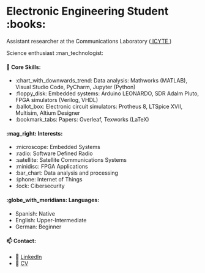 <h1> Electronic Engineering Student  :books: </h1>

<p>  Assistant researcher at the Communications Laboratory (<a href='https://icyte.conicet.gov.ar/'> ICYTE </a>)</p>
<p>  Science enthusiast :man_technologist:</p>


<h4>🧠 Core Skills:</h4>

<ul>
    <li>  :chart_with_downwards_trend: Data analysis: Mathworks (MATLAB), Visual Studio Code, PyCharm, Jupyter (Python) </li>
    <li>  :floppy_disk: Embedded systems: Arduino LEONARDO, SDR Adalm Pluto, FPGA simulators (Verilog, VHDL) </li>
    <li>  :ballot_box: Electronic circuit simulators: Protheus 8, LTSpice XVII, Multisim, Altium Designer </li>
    <li>  :bookmark_tabs: Papers: Overleaf, Texworks (LaTeX) </li>
 
</ul>  

<h4>:mag_right: Interests: </h4>

<ul>
    <li> :microscope: Embedded Systems </li>
    <li> :radio: Software Defined Radio </li>
    <li> :satellite: Satellite Communications Systems </li>
    <li> :minidisc: FPGA Applications </li>
    <li> :bar_chart: Data analysis and processing</li>
    <li> :iphone:  Internet of Things </li>
    <li> :lock: Cibersecurity </li>           
</ul>

<h4>:globe_with_meridians: Languages:</h4>

<ul>
    <li> Spanish: Native</li>
    <li> English: Upper-Intermediate </li>
    <li> German: Beginner</li>  
</ul>

<h4>📫 Contact:</h4>

<ul>
  
   <li>📧 <a href='https://www.linkedin.com/in/vazquezleonardo'> LinkedIn </a> </li>
   <li>📜 <a href='https://github.com/leonardovazquez/Certificados/blob/0ed48802432f576eaacf0d41f0dc96d9d4572584/CV%20-%20VAZQUEZ%20LEONARDO%20DAVID.pdf'> CV </a> </li>
  
</ul>

